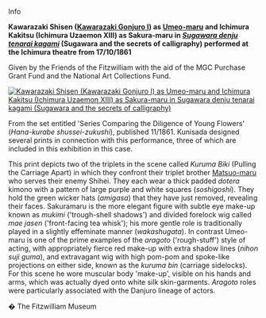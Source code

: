 Info

**Kawarazaki Shisen ([Kawarazaki Gonjuro I](Group18.htm)) as [Umeo-maru](KUN/kunp87.htm) and Ichimura Kakitsu (Ichimura Uzaemon XIII) as Sakura-maru in _[Sugawara denju tenarai kagami](Group3.htm)_ (Sugawara and the secrets of calligraphy) performed at the Ichimura theatre from 17/10/1861**

Given by the Friends of the Fitzwilliam with the aid of the MGC Purchase Grant Fund and the National Art Collections Fund.

[![Kawarazaki Shisen (Kawarazaki Gonjuro I) as Umeo-maru and Ichimura Kakitsu (Ichimura Uzaemon XIII) as Sakura-maru in Sugawara denju tenarai kagami (Sugawara and the secrets of calligraphy)](P.86-1999_small1.jpg)](KUN/kunp86.htm)

From the set entitled 'Series Comparing the Diligence of Young Flowers' (_Hana-kurabe shussei-zukushi_), published 11/1861. Kunisada designed several prints in connection with this performance, three of which are included in this exhibition in this case.

This print depicts two of the triplets in the scene called _Kuruma Biki_ (Pulling the Carriage Apart) in which they confront their triplet brother [Matsuo-maru](KUN/kunp85.htm) who serves their enemy Shihei. They each wear a thick padded _dotera_ kimono with a pattern of large purple and white squares (_soshigoshi_). They hold the green wicker hats (_amigasa_) that they have just removed, revealing their faces. Sakuramaru is the more elegant figure with subtle eye make-up known as _mukimi_ ('trough-shell shadows') and divided forelock wig called _mae jasen_ ('front-facing tea whisk'); his more gentle role is traditionally played in a slightly effeminate manner (_wakashugata_). In contrast Umeo-maru is one of the prime examples of the _aragoto_ ('rough-stuff') style of acting, with appropriately fierce red make-up with extra shadow lines (_nihon suji guma_), and extravagant wig with high pom-pom and spoke-like projections on either side, known as the _kuruma bin_ (carriage sidelocks). For this scene he wore muscular body 'make-up', visible on his hands and arms, which was actually dyed onto white silk skin-garments. _Aragoto_ roles were particularly associated with the Danjuro lineage of actors.



� The Fitzwilliam Museum
